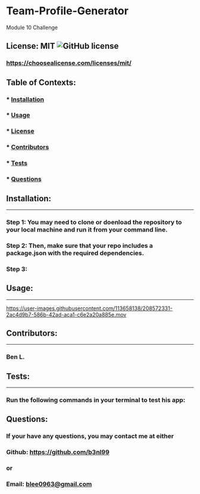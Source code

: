 # Team-Profile-Generator
Module 10 Challenge

  ## License: MIT ![GitHub license](https://img.shields.io/github/license/Naereen/StrapDown.js.svg)
  ### https://choosealicense.com/licenses/mit/

  ## Table of Contexts:
  ###  * [Installation](#installation)
  ###  * [Usage](#Usage)
  ###  * [License](#License)
  ###  * [Contributors](#Contributors)
  ###  * [Tests](#Tests)
  ###  * [Questions](#Questions)

  ## Installation:
  ---
  ### Step 1: You may need to clone or doenload the repository to your local machine and run it from your command line.
  ### Step 2: Then, make sure that your repo includes a package.json with the required dependencies.
  ### Step 3: 



  ## Usage:
  ---
  https://user-images.githubusercontent.com/113658138/208572331-2ac4d9b7-586b-42ad-aca1-c6e2a20a885e.mov



  ## Contributors:
  ---
  ### Ben L.
  
  ## Tests:
  ---
  ### Run the following commands in your terminal to test his app:
  ### 

  ## Questions:
  ### If your have any questions, you may contact me at either
  ### Github: https://github.com/b3nl99
  ### or
  ### Email: blee0963@gmail.com

